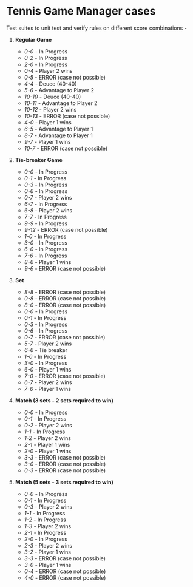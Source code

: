 # Tennis Game Manager cases

Test suites to unit test and verify rules on different score combinations -

1. **Regular Game**
   - *0-0* - In Progress
   - *0-2* - In Progress
   - *2-0* - In Progress
   - *0-4* - Player 2 wins
   - *0-5* - ERROR (case not possible)
   - *4-4* - Deuce (40-40)
   - *5-6* - Advantage to Player 2
   - *10-10* - Deuce (40-40)
   - *10-11* - Advantage to Player 2
   - *10-12* - Player 2 wins
   - *10-13* - ERROR (case not possible)
   - *4-0* - Player 1 wins
   - *6-5* - Advantage to Player 1
   - *8-7* - Advantage to Player 1
   - *9-7* - Player 1 wins
   - *10-7* - ERROR (case not possible)

2. **Tie-breaker Game**
   - *0-0* - In Progress
   - *0-1* - In Progress
   - *0-3* - In Progress
   - *0-6* - In Progress
   - *0-7* - Player 2 wins
   - *6-7* - In Progress
   - *6-8* - Player 2 wins
   - *7-7* - In Progress
   - *9-9* - In Progress
   - *9-12* - ERROR (case not possible)
   - *1-0* - In Progress
   - *3-0* - In Progress
   - *6-0* - In Progress
   - *7-6* - In Progress
   - *8-6* - Player 1 wins
   - *9-6* - ERROR (case not possible)

3. **Set**
   - *8-8* - ERROR (case not possible)
   - *0-8* - ERROR (case not possible)
   - *8-0* - ERROR (case not possible)
   - *0-0* - In Progress
   - *0-1* - In Progress
   - *0-3* - In Progress
   - *0-6* - In Progress
   - *0-7* - ERROR (case not possible)
   - *5-7* - Player 2 wins
   - *6-6* - Tie breaker
   - *1-0* - In Progress
   - *3-0* - In Progress
   - *6-0* - Player 1 wins
   - *7-0* - ERROR (case not possible)
   - *6-7* - Player 2 wins
   - *7-6* - Player 1 wins

4. **Match (3 sets - 2 sets required to win)**
   - *0-0* - In Progress
   - *0-1* - In Progress
   - *0-2* - Player 2 wins
   - *1-1* - In Progress
   - *1-2* - Player 2 wins
   - *2-1* - Player 1 wins
   - *2-0* - Player 1 wins
   - *3-3* - ERROR (case not possible)
   - *3-0* - ERROR (case not possible)
   - *0-3* - ERROR (case not possible)

5. **Match (5 sets - 3 sets required to win)**
   - *0-0* - In Progress
   - *0-1* - In Progress
   - *0-3* - Player 2 wins
   - *1-1* - In Progress
   - *1-2* - In Progress
   - *1-3* - Player 2 wins
   - *2-1* - In Progress
   - *2-0* - In Progress
   - *2-3* - Player 2 wins
   - *3-2* - Player 1 wins
   - *3-3* - ERROR (case not possible)
   - *3-0* - Player 1 wins
   - *0-4* - ERROR (case not possible)
   - *4-0* - ERROR (case not possible)
